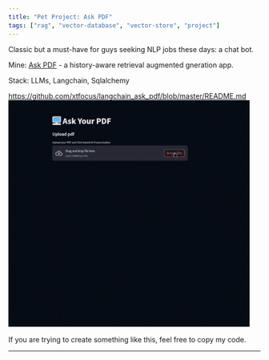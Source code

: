 ```yaml
---
title: "Pet Project: Ask PDF"
tags: ["rag", "vector-database", "vector-store", "project"]
---
```


Classic but a must-have for guys seeking NLP jobs these days: a chat bot.

Mine: [Ask PDF](https://github.com/xtfocus/langchain_ask_pdf/) - a history-aware retrieval augmented gneration app.

Stack: LLMs, Langchain, Sqlalchemy

https://github.com/xtfocus/langchain_ask_pdf/blob/master/README.md
![](https://github.com/xtfocus/langchain_ask_pdf/blob/master/app.gif)

If you are trying to create something like this, feel free to copy my code.

---

